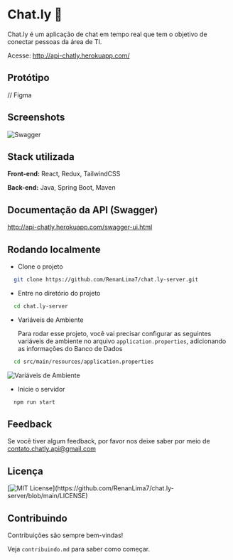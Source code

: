 
# Chat.ly 💬

Chat.ly é um aplicação de chat em tempo real que tem o objetivo de conectar pessoas da área de TI.

Acesse: http://api-chatly.herokuapp.com/

## Protótipo

// Figma


## Screenshots

![Swagger](https://raw.githubusercontent.com/RenanLima7/chat.ly-server/main/img/swagger.png)

## Stack utilizada


**Front-end:** React, Redux, TailwindCSS

**Back-end:** Java, Spring Boot, Maven


## Documentação da API (Swagger)

http://api-chatly.herokuapp.com/swagger-ui.html

    
## Rodando localmente

- Clone o projeto

```bash
  git clone https://github.com/RenanLima7/chat.ly-server.git
```

- Entre no diretório do projeto

```bash
  cd chat.ly-server
```

- Variáveis de Ambiente
  
  Para rodar esse projeto, você vai precisar configurar as seguintes variáveis de ambiente no arquivo `application.properties`, adicionando as informações do Banco de Dados
```bash
  cd src/main/resources/application.properties  
```

![Variáveis de Ambiente](https://raw.githubusercontent.com/RenanLima7/chat.ly-server/main/img/properties.png)


- Inicie o servidor

```bash
  npm run start
```


## Feedback

Se você tiver algum feedback, por favor nos deixe saber por meio de contato.chatly.api@gmail.com


## Licença

[![MIT License](https://img.shields.io/apm/l/atomic-design-ui.svg?)](https://github.com/RenanLima7/chat.ly-server/blob/main/LICENSE)

## Contribuindo

Contribuições são sempre bem-vindas!

Veja `contribuindo.md` para saber como começar.

